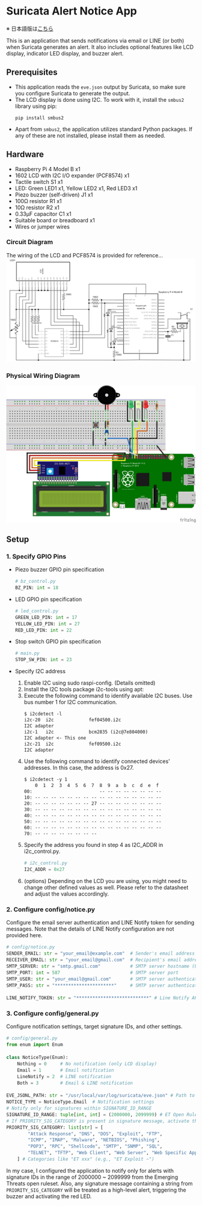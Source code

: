 # Suricata Alert Notice App

※ 日本語版は[こちら](README_JP.md)

This is an application that sends notifications via email or LINE (or both) when Suricata generates an alert. It also includes optional features like LCD display, indicator LED display, and buzzer alert.

## Prerequisites
- This application reads the `eve.json` output by Suricata, so make sure you configure Suricata to generate the output.
- The LCD display is done using I2C. To work with it, install the `smbus2` library using pip:
  ```
  pip install smbus2
  ```
- Apart from `smbus2`, the application utilizes standard Python packages. If any of these are not installed, please install them as needed.

## Hardware
- Raspberry Pi 4 Model B x1
- 1602 LCD with I2C I/O expander (PCF8574) x1
- Tactile switch S1 x1
- LED: Green LED1 x1, Yellow LED2 x1, Red LED3 x1
- Piezo buzzer (self-driven) J1 x1
- 100Ω resistor R1 x1
- 10Ω resistor R2 x1
- 0.33μF capacitor C1 x1
- Suitable board or breadboard x1
- Wires or jumper wires

### Circuit Diagram
The wiring of the LCD and PCF8574 is provided for reference...
![suricata_alert_notice_circuit](images/suricata_alert_notice.svg)

### Physical Wiring Diagram
![suricata_alert_notice_physical_wiring](images/suricata_alert_notice_bb.png)

## Setup
### 1. Specify GPIO Pins
- Piezo buzzer GPIO pin specification
  ```python
  # bz_control.py
  BZ_PIN: int = 18
  ```

- LED GPIO pin specification
  ```python
  # led_control.py
  GREEN_LED_PIN: int = 17
  YELLOW_LED_PIN: int = 27
  RED_LED_PIN: int = 22
  ```

- Stop switch GPIO pin specification
  ```python
  # main.py
  STOP_SW_PIN: int = 23
  ```

- Specify I2C address
  1. Enable I2C using sudo raspi-config. (Details omitted)
  2. Install the I2C tools package i2c-tools using apt:
  3. Execute the following command to identify available I2C buses. Use bus number 1 for I2C communication.
      ```
      $ i2cdetect -l
      i2c-20  i2c             fef04500.i2c                            I2C adapter
      i2c-1   i2c             bcm2835 (i2c@7e804000)                  I2C adapter <- This one
      i2c-21  i2c             fef09500.i2c                            I2C adapter
      ```
  4. Use the following command to identify connected devices' addresses. In this case, the address is 0x27.
      ```
      $ i2cdetect -y 1
          0  1  2  3  4  5  6  7  8  9  a  b  c  d  e  f
      00:                         -- -- -- -- -- -- -- -- 
      10: -- -- -- -- -- -- -- -- -- -- -- -- -- -- -- -- 
      20: -- -- -- -- -- -- -- 27 -- -- -- -- -- -- -- -- 
      30: -- -- -- -- -- -- -- -- -- -- -- -- -- -- -- -- 
      40: -- -- -- -- -- -- -- -- -- -- -- -- -- -- -- -- 
      50: -- -- -- -- -- -- -- -- -- -- -- -- -- -- -- -- 
      60: -- -- -- -- -- -- -- -- -- -- -- -- -- -- -- -- 
      70: -- -- -- -- -- -- -- --                         
      ```
  5. Specify the address you found in step 4 as I2C_ADDR in i2c_control.py.
      ```python
      # i2c_control.py
      I2C_ADDR = 0x27
      ```
  6. (options) Depending on the LCD you are using, you might need to change other defined values as well. Please refer to the datasheet and adjust the values accordingly.

### 2. Configure config/notice.py
Configure the email server authentication and LINE Notify token for sending messages. Note that the details of LINE Notify configuration are not provided here.
```python
# config/notice.py
SENDER_EMAIL: str = "your_email@example.com"  # Sender's email address
RECEIVER_EMAIL: str = "your_email@gmail.com"  # Recipient's email address
SMTP_SERVER: str = "smtp.gmail.com"           # SMTP server hostname (Using Gmail in this case)
SMTP_PORT: int = 587                          # SMTP server port
SMTP_USER: str = "your_email@gmail.com"       # SMTP server authentication username
SMTP_PASS: str = "**********************"     # SMTP server authentication password

LINE_NOTIFY_TOKEN: str = "***************************" # Line Notify API Access Token
```

### 3. Configure config/general.py
Configure notification settings, target signature IDs, and other settings.
```python
# config/general.py
from enum import Enum

class NoticeType(Enum):
    Nothing = 0     # No notification (only LCD display)
    Email = 1       # Email notification
    LineNotify = 2  # LINE notification
    Both = 3        # Email & LINE notification

EVE_JSONL_PATH: str = "/usr/local/var/log/suricata/eve.json" # Path to eve.json
NOTICE_TYPE = NoticeType.Email  # Notification settings
# Notify only for signatures within SIGNATURE_ID_RANGE
SIGNATURE_ID_RANGE: tuple[int, int] = (2000000, 2099999) # ET Open Rulesets
# If PRIORITY_SIG_CATEGORY is present in signature message, activate the buzzer
PRIORITY_SIG_CATEGORY: list[str] = [
        "Attack Response", "DNS", "DOS", "Exploit", "FTP", 
        "ICMP", "IMAP", "Malware", "NETBIOS", "Phishing", 
        "POP3", "RPC", "Shellcode", "SMTP", "SNMP", "SQL", 
        "TELNET", "TFTP", "Web Client", "Web Server", "Web Specific Apps", "WORM"
    ] # Categories like "ET xxx" (e.g., "ET Exploit ~")
```

In my case, I configured the application to notify only for alerts with signature IDs in the range of 2000000 ~ 2099999 from the Emerging Threats open ruleset.
Also, any signature message containing a string from `PRIORITY_SIG_CATEGORY` will be treated as a high-level alert, triggering the buzzer and activating the red LED.
